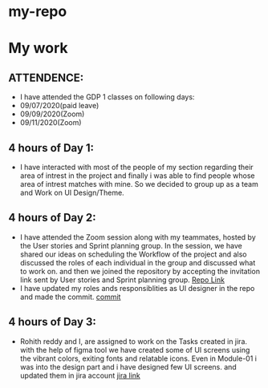 # my-repo
# My work
## ATTENDENCE:
- I have attended the GDP 1 classes on following days:
- 09/07/2020(paid leave)
- 09/09/2020(Zoom)
- 09/11/2020(Zoom)
## 4 hours of Day 1:
- I have interacted with most of the people of my section regarding their area of intrest in the project and finally i was able to find people whose area of intrest matches with mine. So we decided to group up as a team and Work on UI Design/Theme.

## 4 hours of Day 2:
- I have attended the Zoom session along with my teammates, hosted by the User stories and Sprint planning group. In the session, we have shared our ideas on scheduling the Workflow of the project and also discussed the roles of each individual in the group and discussed what to work on.  and then we joined the repository by accepting the invitation link sent by User stories and Sprint planning group. [Repo Link](https://github.com/KHARIKA17/NWMSU_Gaming-App)
 - I have updated my roles ands responsiblities as UI designer in the repo and made the commit. [commit](https://github.com/KHARIKA17/NWMSU_Gaming-App/commit/49cf4f21550cd51c236581310273104add90511b#diff-28c58b644326702d7a04e4857546b6d9)

## 4 hours of Day 3:

- Rohith reddy and I, are assigned to work on the Tasks created in jira. with the help of figma tool we have created some of UI screens using the vibrant colors, exiting fonts and relatable icons. Even in Module-01 i was into the design part and i have designed few UI screens. and updated them in jira account 
[jira link](http://cs04.nwmissouri.edu/browse/GDPGAM-33)





